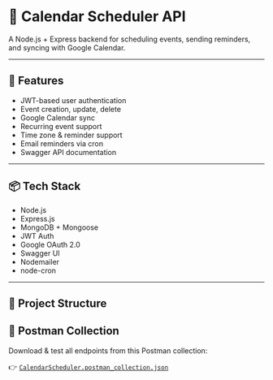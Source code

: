 # 📅 Calendar Scheduler API

A Node.js + Express backend for scheduling events, sending reminders, and syncing with Google Calendar.

---

## 🚀 Features

- JWT-based user authentication
- Event creation, update, delete
- Google Calendar sync
- Recurring event support
- Time zone & reminder support
- Email reminders via cron
- Swagger API documentation

---

## 📦 Tech Stack

- Node.js
- Express.js
- MongoDB + Mongoose
- JWT Auth
- Google OAuth 2.0
- Swagger UI
- Nodemailer
- node-cron

---

## 📂 Project Structure

## 🔄 Postman Collection

Download & test all endpoints from this Postman collection:

👉 [`CalendarScheduler.postman_collection.json`](./CalendarScheduler.postman_collection.json)
